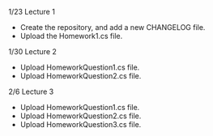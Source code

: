 1/23 Lecture 1
- Create the repository, and add a new CHANGELOG file.
- Upload the Homework1.cs file.

1/30 Lecture 2
- Upload HomeworkQuestion1.cs file.
- Upload HomeworkQuestion2.cs file.

2/6 Lecture 3
- Upload HomeworkQuestion1.cs file.
- Upload HomeworkQuestion2.cs file.
- Upload HomeworkQuestion3.cs file.
